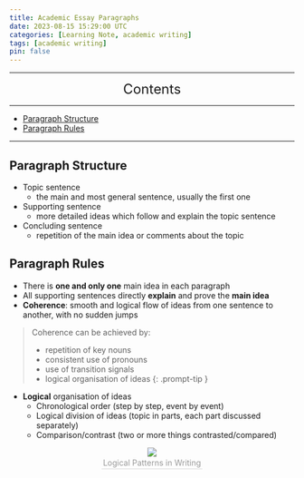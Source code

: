 ```yaml
---
title: Academic Essay Paragraphs
date: 2023-08-15 15:29:00 UTC
categories: [Learning Note, academic writing]
tags: [academic writing]
pin: false
---
```


---
<center><font size='5'> Contents </font></center>

---

<!-- TOC -->
  * [Paragraph Structure](#paragraph-structure)
  * [Paragraph Rules](#paragraph-rules)
<!-- TOC -->

---

## Paragraph Structure

* Topic sentence
   * the main and most general sentence, usually the first one
* Supporting sentence
   * more detailed ideas which follow and explain the topic sentence
* Concluding sentence
   * repetition of the main idea or comments about the topic

## Paragraph Rules

* There is **one and only one** main idea in each paragraph
* All supporting sentences directly **explain** and prove the **main idea**
* **Coherence**: smooth and logical flow of ideas from one sentence to another, with no sudden jumps

>Coherence can be achieved by:
>* repetition of key nouns
>* consistent use of pronouns
>* use of transition signals
>* logical organisation of ideas
{: .prompt-tip }

* **Logical** organisation of ideas
   * Chronological order (step by step, event by event)
   * Logical division of ideas (topic in parts, each part discussed separately)
   * Comparison/contrast (two or more things contrasted/compared)

<center>
    <img class="image-style" 
    src="https://i.postimg.cc/GhkNQsds/fe7ddac50422b415d6ffd00e32f08b8.png">
    <br>
    <div style="color:orange; border-bottom: 1px solid #d9d9d9;
    display: inline-block;
    color: #999;
    padding: 2px;">Logical Patterns in Writing</div>
</center>
